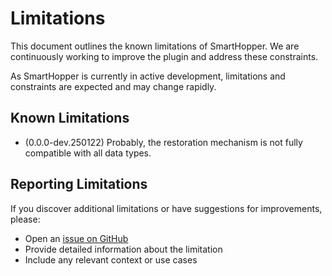 # Limitations

This document outlines the known limitations of SmartHopper. We are continuously working to improve the plugin and address these constraints.

As SmartHopper is currently in active development, limitations and constraints are expected and may change rapidly.

## Known Limitations

- (0.0.0-dev.250122) Probably, the restoration mechanism is not fully compatible with all data types.

## Reporting Limitations

If you discover additional limitations or have suggestions for improvements, please:

* Open an [issue on GitHub](https://github.com/architects-toolkit/SmartHopper/issues)
* Provide detailed information about the limitation
* Include any relevant context or use cases
